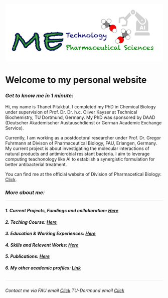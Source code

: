 ![](/images/cv-header.png)

# Welcome to my personal website


### *Get to know me in 1 minute:*

Hi, my name is Thanet Pitakbut. I completed my PhD in Chemical Biology under supervision of Prof. Dr. Dr. h.c. Oliver Kayser at Technical Biochemistry, TU Dortmund, Germany. My PhD was sponsored by DAAD (Deutscher Akademischer Austauschdienst or German Academic Exchange Service). 


Currently, I am working as a postdoctoral researcher under Prof. Dr. Gregor Fuhrmann at Divison of Pharmaceutical Biology, FAU, Erlangen, Germany. My current project is about investigating the molecular interactions of natural products and antimicrobial resistant bacteria. I aim to leverage computing teachonology like AI to establish a synergistic formulation for better antibacterial treatment. 


You can find me at the official website of Division of Pharmacetical Biology: [Click](https://www.pharmbio.nat.fau.de/person/685/).




### *More about me:* ![](/images/line04.png)


#### *1. Current Projects, Fundings and collaboration: [Here]()*


#### *2. Teching Course: [Here]()*


#### *3. Education & Working Experiences: [Here]()*


#### *4. Skills and Relevent Works: [Here]()*


#### *5. Publications: [Here]()*


#### *6. My other academic profiles: [Link]()*


![](/images/line04.png)


###### *Contact me via FAU email [Click](mailto:thanet.pitakbut@fau.de) TU-Dortmund email [Click](mailto:thanet.pitakbut@fau.de)*


